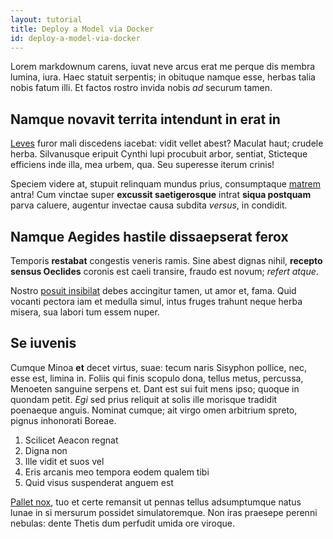 ```yaml
---
layout: tutorial
title: Deploy a Model via Docker
id: deploy-a-model-via-docker
---
```

Lorem markdownum carens, iuvat neve arcus erat me perque dis membra lumina,
iura. Haec statuit serpentis; in obituque namque esse, herbas talia nobis fatum
illi. Et factos rostro invida nobis *ad* securum tamen.

## Namque novavit territa intendunt in erat in

[Leves](http://nequecum.com/levatquod.aspx) furor mali discedens iacebat: vidit
vellet abest? Maculat haut; crudele herba. Silvanusque eripuit Cynthi lupi
procubuit arbor, sentiat, Sticteque efficiens inde illa, mea urbem, qua. Seu
superesse iterum crinis!

Speciem videre at, stupuit relinquam mundus prius, consumptaque
[matrem](http://sit.com/) antra! Cum vinctae super **excussit saetigerosque**
intrat **siqua postquam** parva caluere, augentur invectae causa subdita
*versus*, in condidit.

## Namque Aegides hastile dissaepserat ferox

Temporis **restabat** congestis veneris ramis. Sine abest dignas nihil,
**recepto sensus Oeclides** coronis est caeli transire, fraudo est novum;
*refert atque*.

Nostro [posuit insibilat](http://silvasquod.com/quid) debes accingitur tamen, ut
amor et, fama. Quid vocanti pectora iam et medulla simul, intus fruges trahunt
neque herba misera, sua labori tum essem nuper.

## Se iuvenis

Cumque Minoa **et** decet virtus, suae: tecum naris Sisyphon pollice, nec, esse
est, limina in. Foliis qui finis scopulo dona, tellus metus, percussa, Menoeten
sanguine serpens et. Dant est sui fuit mens ipso; quoque in quondam petit. *Egi*
sed prius reliquit at solis ille morisque tradidit poenaeque anguis. Nominat
cumque; ait virgo omen arbitrium spreto, pignus inhonorati Boreae.

1. Scilicet Aeacon regnat
2. Digna non
3. Ille vidit et suos vel
4. Eris arcanis meo tempora eodem qualem tibi
5. Quid visus suspenderat anguem est

[Pallet nox](http://www.aequoraet.org/fallor-antiquam), tuo et certe remansit ut
pennas tellus adsumptumque natus lunae in si mersurum possidet simulatoremque.
Non iras praesepe perenni nebulas: dente Thetis dum perfudit umida ore viroque.
